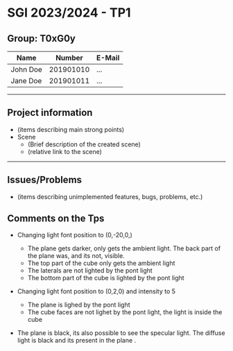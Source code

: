 # SGI 2023/2024 - TP1

## Group: T0xG0y

| Name             | Number    | E-Mail             |
| ---------------- | --------- | ------------------ |
| John Doe         | 201901010 | ...                |
| Jane Doe         | 201901011 | ...                |

----
## Project information

- (items describing main strong points)
- Scene
  - (Brief description of the created scene)
  - (relative link to the scene)
----
## Issues/Problems

- (items describing unimplemented features, bugs, problems, etc.)

## Comments on the Tps

- Changing light font position to (0,-20,0,)
  - The plane gets darker, only gets the ambient light. The back part of the plane was, and its not, visible. 
  - The top part of the cube only gets the ambient light
  - The laterals are not lighted by the pont light
  - The bottom part of the cube is lighted by the pont light

- Changing light font position to (0,2,0) and intensity to 5
  - The plane is lighed by the pont light
  - The cube faces are not lighet by the pont light, the light is inside the cube

- The plane is black, its also possible to see the specular light. The diffuse light is black and its present in the plane .

